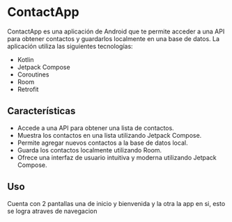 # ContactApp

ContactApp es una aplicación de Android que te permite acceder a una API para obtener contactos y guardarlos localmente en una base de datos. La aplicación utiliza las siguientes tecnologías:

- Kotlin
- Jetpack Compose
- Coroutines
- Room
- Retrofit

## Características

- Accede a una API para obtener una lista de contactos.
- Muestra los contactos en una lista utilizando Jetpack Compose.
- Permite agregar nuevos contactos a la base de datos local.
- Guarda los contactos localmente utilizando Room.
- Ofrece una interfaz de usuario intuitiva y moderna utilizando Jetpack Compose.

## Uso
Cuenta con 2 pantallas una de inicio y bienvenida y la otra la app en si, esto se logra atraves de navegacion



